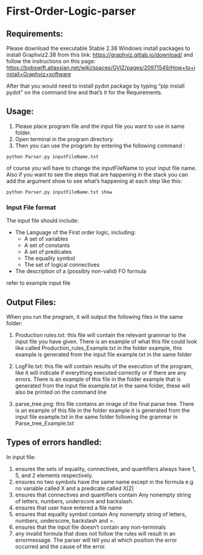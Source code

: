 # First-Order-Logic-parser

## Requirements:

Please download the executable Stable 2.38 Windows install 
packages to install Graphviz2.38 from this link:
https://graphviz.gitlab.io/download/ 
and follow the instructions on this page:
https://bobswift.atlassian.net/wiki/spaces/GVIZ/pages/20971549/How+to+install+Graphviz+software

After that you would need to install pydot package by typing “pip install pydot” 
on the command line and that’s it for the Requirements.



## Usage:

1. Please place program file and the input file you want to use in same folder.  
2. Open terminal in the program directory.
3. Then you can use the program by entering the following command :
```
python Parser.py inputFileName.txt
```
   of course you will have to change the inputFileName to your input file name. Also if you 
   want to see the steps that are happening in the stack you can add the argument show to see what’s happening at each step like this:
```
python Parser.py inputFileName.txt show
```
### Input File format

The input file should include:

- The Language of the First order logic, including:
  - A set of variables
  - A set of constants
  - A set of predicates
  - The equality symbol
  - The set of logical connectives
- The description of a (possibly non-valid) FO formula

refer to example input file
 
 
 
 
## Output Files:

When you run the program, it will output the following files in the same folder:

1. Production rules.txt: this file will contain the relevant grammar to the 
   input file you have given. There is an example of what this file could look 
   like called Production_rules_Example.txt in the folder example, this 
   example is generated from the input file example.txt in the same folder

2. LogFile.txt: this file will contain results of the execution of the program, 
   like it will indicate if everything executed correctly or if there are any 
   errors. There is an example of this file in the folder example that is 
   generated from the input file example.txt in the same folder, these will 
   also be printed on the command line
3. parse_tree.png: this file contains an image of the final parse tree. There 
   is an example of this file in the folder example it is generated from the 
   input file example.txt in the same folder following the grammar in 
   Parse_tree_Example.txt
   
   
   
   
## Types of errors handled:
In input file:
1. ensures the sets of equality, connectives, and quantifiers always have 1, 5, and 2 elements respectively. 
2. ensures no two symbols have the same name except in the formula e.g no variable called X and a predicate called X[2]
3. ensures that connectives and quantifiers contain Any nonempty string of letters, numbers, underscore and backslash.
4. ensures that user have entered a file name
5. ensures that equality symbol contain Any nonempty string of letters, numbers, underscore, backslash and =.
6. ensures that the input file doesn’t contain any non-terminals
7. any invalid formula that does not follow the rules will result in an errormessage. The parser will tell you at which position the error occurred and the cause of the error. 
